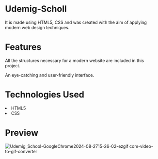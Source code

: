 <h1>Udemig-Scholl</h1>
  
<p>It is made using HTML5, CSS and was created with the aim of applying modern web design techniques.</p>

<h1>Features</h1>

<p>All the structures necessary for a modern website are included in this project.</p>
<p>An eye-catching and user-friendly interface.</p>

<h1>Technologies Used</h1>

<li>HTML5</li>
<li>CSS</li>

<h1>Preview</h1>

![Udemig_School-GoogleChrome2024-08-2715-26-02-ezgif com-video-to-gif-converter](https://github.com/user-attachments/assets/8b093fda-6dde-41ef-96fa-3c4bf3e1b407)
